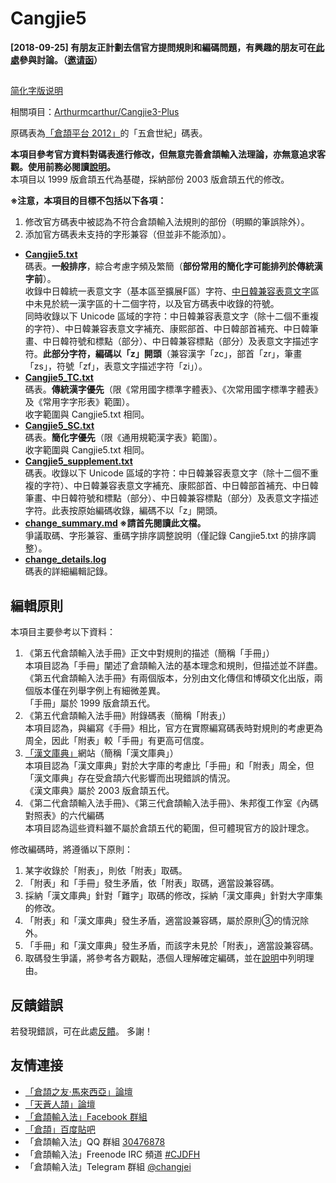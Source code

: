 # Cangjie5

**[2018-09-25] 有朋友正計劃去信官方提問規則和編碼問題，有興趣的朋友可在[此處](https://zh.wikibooks.org/wiki/Talk:%E5%80%89%E9%A0%A1%E8%BC%B8%E5%85%A5%E6%B3%95/%E4%BF%A1%E5%87%BD)參與討論。（[邀请函](https://github.com/Jackchows/Cangjie5/issues/128)）**

##
[简化字版说明](https://github.com/Jackchows/Cangjie5/blob/master/README-hans.md)

相關項目：[Arthurmcarthur/Cangjie3-Plus](https://github.com/Arthurmcarthur/Cangjie3-Plus)

原碼表為[「倉頡平台 2012」](http://www.chinesecj.com/forum/viewthread.php?tid=2596)的「五倉世紀」碼表。

**本項目參考官方資料對碼表進行修改，但無意完善倉頡輸入法理論，亦無意追求客觀。使用前務必閱讀[說明](https://github.com/Jackchows/Cangjie5/blob/master/change_summary.md#%E4%B8%BB%E8%A6%81%E6%94%B9%E7%A2%BC%E8%AA%AA%E6%98%8E%E5%8F%8A%E7%88%AD%E8%AD%B0%E5%8F%96%E7%A2%BC)。**<br />
本項目以 1999 版倉頡五代為基礎，採納部份 2003 版倉頡五代的修改。<br />

**※注意，本項目的目標不包括以下各項：**
1. 修改官方碼表中被認為不符合倉頡輸入法規則的部份（明顯的筆誤除外）。
2. 添加官方碼表未支持的字形兼容（但並非不能添加）。

- **[Cangjie5.txt](https://github.com/Jackchows/Cangjie5/blob/master/Cangjie5.txt)**<br />
碼表。**一般排序**，綜合考慮字頻及繁簡（**部份常用的簡化字可能排列於傳統漢字前**）。<br />
收錄中日韓統一表意文字（基本區至擴展F區）字符、[中日韓兼容表意文字](https://zh.wikipedia.org/wiki/%E4%B8%AD%E6%97%A5%E9%9F%93%E7%9B%B8%E5%AE%B9%E8%A1%A8%E6%84%8F%E6%96%87%E5%AD%97)區中未見於統一漢字區的十二個字符，以及官方碼表中收錄的符號。<br />
同時收錄以下 Unicode 區域的字符：中日韓兼容表意文字（除十二個不重複的字符）、中日韓兼容表意文字補充、康熙部首、中日韓部首補充、中日韓筆畫、中日韓符號和標點（部分）、中日韓兼容標點（部分）及表意文字描述字符。**此部分字符，編碼以「z」開頭**（兼容漢字「zc」，部首「zr」，筆畫「zs」，符號「zf」，表意文字描述字符「zi」）。<br />
- **[Cangjie5_TC.txt](https://github.com/Jackchows/Cangjie5/blob/master/Cangjie5_TC.txt)**<br />
碼表。**傳統漢字優先**（限《常用國字標準字體表》、《次常用國字標準字體表》及《常用字字形表》範圍）。<br />
收字範圍與 Cangjie5.txt 相同。
- **[Cangjie5_SC.txt](https://github.com/Jackchows/Cangjie5/blob/master/Cangjie5_SC.txt)**<br />
碼表。**簡化字優先**（限《通用規範漢字表》範圍）。<br />
收字範圍與 Cangjie5.txt 相同。
- **[Cangjie5_supplement.txt](https://github.com/Jackchows/Cangjie5/blob/master/Cangjie5_supplement.txt)**<br />
碼表。收錄以下 Unicode 區域的字符：中日韓兼容表意文字（除十二個不重複的字符）、中日韓兼容表意文字補充、康熙部首、中日韓部首補充、中日韓筆畫、中日韓符號和標點（部分）、中日韓兼容標點（部分）及表意文字描述字符。此表按原始編碼收錄，編碼不以「z」開頭。<br />
- **[change_summary.md](https://github.com/Jackchows/Cangjie5/blob/master/change_summary.md)    ※請首先閱讀此文檔。**<br />
爭議取碼、字形兼容、重碼字排序調整說明（僅記錄 Cangjie5.txt 的排序調整）。
- **[change_details.log](https://github.com/Jackchows/Cangjie5/blob/master/change_details.log)**<br />
碼表的詳細編輯記錄。

## 編輯原則

本項目主要參考以下資料：<br />
1. 《第五代倉頡輸入法手冊》正文中對規則的描述（簡稱「手冊」）<br />
本項目認為「手冊」闡述了倉頡輸入法的基本理念和規則，但描述並不詳盡。<br />
《第五代倉頡輸入法手冊》有兩個版本，分別由文化傳信和博碩文化出版，兩個版本僅在列舉字例上有細微差異。<br />
「手冊」屬於 1999 版倉頡五代。<br />
2. 《第五代倉頡輸入法手冊》附錄碼表（簡稱「附表」）<br />
本項目認為，與編寫《手冊》相比，官方在實際編寫碼表時對規則的考慮更為周全，因此「附表」較「手冊」有更高可信度。<br />
3. [「漢文庫典」](http://hanculture.com/dic/index.php)網站（簡稱「漢文庫典」）<br />
本項目認為「漢文庫典」對於大字庫的考慮比「手冊」和「附表」周全，但「漢文庫典」存在受倉頡六代影響而出現錯誤的情況。<br />
《漢文庫典》屬於 2003 版倉頡五代。<br />
4. 《第二代倉頡輸入法手冊》、《第三代倉頡輸入法手冊》、朱邦復工作室《內碼對照表》的六代編碼<br />
本項目認為這些資料雖不屬於倉頡五代的範圍，但可體現官方的設計理念。<br />

修改編碼時，將遵循以下原則：<br />
1. 某字收錄於「附表」，則依「附表」取碼。<br />
2. 「附表」和「手冊」發生矛盾，依「附表」取碼，適當設兼容碼。<br />
3. 採納「漢文庫典」針對「難字」取碼的修改，採納「漢文庫典」針對大字庫集的修改。<br />
4. 「附表」和「漢文庫典」發生矛盾，適當設兼容碼，屬於原則③的情況除外。<br />
5. 「手冊」和「漢文庫典」發生矛盾，而該字未見於「附表」，適當設兼容碼。<br />
6. 取碼發生爭議，將參考各方觀點，憑個人理解確定編碼，並在[說明](https://github.com/Jackchows/Cangjie5/blob/master/change_summary.md#%E4%B8%BB%E8%A6%81%E6%94%B9%E7%A2%BC%E8%AA%AA%E6%98%8E%E5%8F%8A%E7%88%AD%E8%AD%B0%E5%8F%96%E7%A2%BC)中列明理由。<br />

## 反饋錯誤

若發現錯誤，可在此處[反饋](https://github.com/Jackchows/Cangjie5/issues/new)。
多謝！

## 友情連接
- [「倉頡之友·馬來西亞」論壇](http://www.chinesecj.com/forum/forum.php)
- [「天蒼人頡」論壇](http://ejsoon.win/phpbb/)
- [「倉頡輸入法」Facebook 群組](https://www.facebook.com/groups/cjinput/)
- [「倉頡」百度貼吧](http://tieba.baidu.com/f?kw=%E4%BB%93%E9%A2%89)
- 「倉頡輸入法」QQ 群組 [30476878](https://jq.qq.com/?_wv=1027&k=5W3qETZ)
- 「倉頡輸入法」Freenode IRC 頻道 [#CJDFH](https://webchat.freenode.net/?channels=%23CJDFH)
- 「倉頡輸入法」Telegram 群組 [@changjei](https://t.me/changjei)